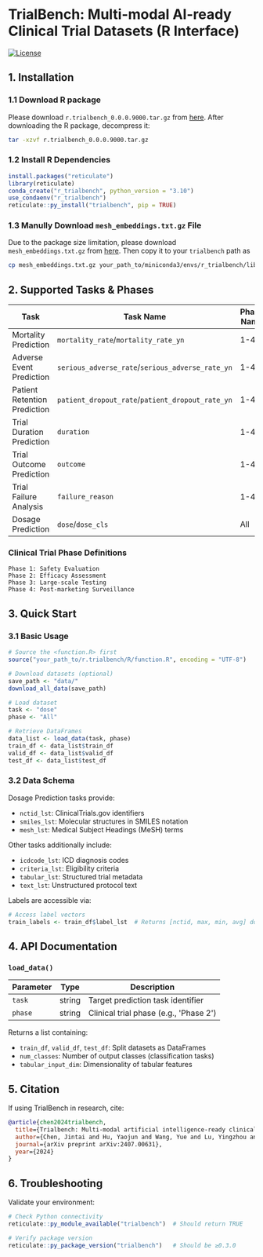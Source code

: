 # TrialBench: Multi-modal AI-ready Clinical Trial Datasets (R Interface)

[![License](https://img.shields.io/badge/License-MIT-yellow.svg)](https://opensource.org/licenses/MIT)

## 1. Installation 

### 1.1 Download R package

Please download `r.trialbench_0.0.0.9000.tar.gz` from [here](https://github.com/ML2Health/ML2ClinicalTrials/blob/main/TrialBench/packages/r.trialbench_0.0.0.9000.tar.gz). After downloading the R package, decompress it:

```bash
tar -xzvf r.trialbench_0.0.0.9000.tar.gz
```

### 1.2 Install R Dependencies

```r
install.packages("reticulate") 
library(reticulate)
conda_create("r_trialbench", python_version = "3.10")
use_condaenv("r_trialbench")
reticulate::py_install("trialbench", pip = TRUE)
```

### 1.3 Manully Download  `mesh_embeddings.txt.gz` File

Due to the package size limitation, please download `mesh_embeddings.txt.gz` from [here](https://github.com/ML2Health/ML2ClinicalTrials/blob/main/TrialBench/data/mesh-embeddings/mesh_embeddings.txt.gz). Then copy it to your `trialbench` path as

```bash
cp mesh_embeddings.txt.gz your_path_to/miniconda3/envs/r_trialbench/lib/python3.10/site-packages/trialbench/data/mesh-embeddings/
```

## 2. Supported Tasks & Phases

| Task                         | Task Name                                            | Phase Name |
| ---------------------------- | ---------------------------------------------------- | ---------- |
| Mortality Prediction         | `mortality_rate`/`mortality_rate_yn`             | 1-4        |
| Adverse Event Prediction     | `serious_adverse_rate`/`serious_adverse_rate_yn` | 1-4        |
| Patient Retention Prediction | `patient_dropout_rate`/`patient_dropout_rate_yn` | 1-4        |
| Trial Duration Prediction    | `duration`                                         | 1-4        |
| Trial Outcome Prediction     | `outcome`                                          | 1-4        |
| Trial Failure Analysis       | `failure_reason`                                   | 1-4        |
| Dosage Prediction            | `dose`/`dose_cls`                                | All        |

### Clinical Trial Phase Definitions

```
Phase 1: Safety Evaluation
Phase 2: Efficacy Assessment
Phase 3: Large-scale Testing
Phase 4: Post-marketing Surveillance
```

## 3. Quick Start

### 3.1 Basic Usage

```r
# Source the <function.R> first
source("your_path_to/r.trialbench/R/function.R", encoding = "UTF-8")

# Download datasets (optional)
save_path <- "data/"
download_all_data(save_path)

# Load dataset
task <- "dose"
phase <- "All"

# Retrieve DataFrames
data_list <- load_data(task, phase)
train_df <- data_list$train_df
valid_df <- data_list$valid_df
test_df <- data_list$test_df
```

### 3.2 Data Schema

Dosage Prediction tasks provide:

- `nctid_lst`: ClinicalTrials.gov identifiers
- `smiles_lst`: Molecular structures in SMILES notation
- `mesh_lst`: Medical Subject Headings (MeSH) terms

Other tasks additionally include:

- `icdcode_lst`: ICD diagnosis codes
- `criteria_lst`: Eligibility criteria
- `tabular_lst`: Structured trial metadata
- `text_lst`: Unstructured protocol text

Labels are accessible via:

```r
# Access label vectors
train_labels <- train_df$label_lst  # Returns [nctid, max, min, avg] dosage values, e.g. []
```

## 4. API Documentation

### `load_data()`

| Parameter | Type   | Description                            |
| --------- | ------ | -------------------------------------- |
| `task`  | string | Target prediction task identifier      |
| `phase` | string | Clinical trial phase (e.g., 'Phase 2') |

Returns a list containing:

- `train_df`, `valid_df`, `test_df`: Split datasets as DataFrames
- `num_classes`: Number of output classes (classification tasks)
- `tabular_input_dim`: Dimensionality of tabular features

## 5. Citation

If using TrialBench in research, cite:

```bibtex
@article{chen2024trialbench,
  title={Trialbench: Multi-modal artificial intelligence-ready clinical trial datasets},
  author={Chen, Jintai and Hu, Yaojun and Wang, Yue and Lu, Yingzhou and Cao, Xu and Lin, Miao and Xu, Hongxia and Wu, Jian and Xiao, Cao and Sun, Jimeng and others},
  journal={arXiv preprint arXiv:2407.00631},
  year={2024}
}
```

## 6. Troubleshooting

Validate your environment:

```r
# Check Python connectivity
reticulate::py_module_available("trialbench")  # Should return TRUE

# Verify package version
reticulate::py_package_version("trialbench")   # Should be ≥0.3.0
```
